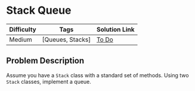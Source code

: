# Stack Queue

| Difficulty | Tags             | Solution Link |
| ---------- | ---------------- | ------------- |
| Medium     | [Queues, Stacks] | [To Do]()     |

## Problem Description

Assume you have a `Stack` class with a standard set of methods. Using two `Stack` classes, implement a queue.
